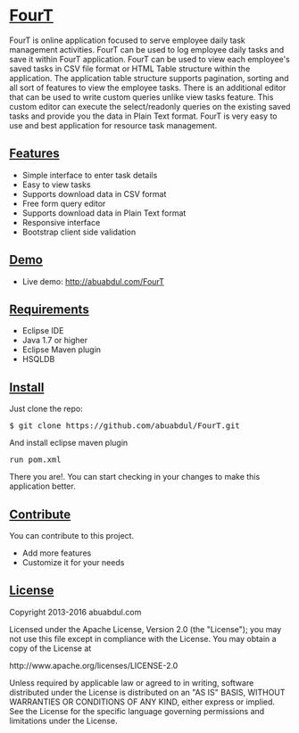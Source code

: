 <h1 id="fourt"><a href="#fourt" class="anchor">FourT</a></h1>

<p> FourT is online application focused to serve employee daily task management activities. FourT can be used to log employee daily tasks and save it within FourT application. FourT can be used to view each employee's saved tasks in CSV file format or HTML Table structure within the application. The application table structure supports pagination, sorting and all sort of features to view the employee tasks. There is an additional editor that can be used to write custom queries unlike view tasks feature. This custom editor can execute the select/readonly queries on the existing saved tasks and provide you the data in Plain Text format. FourT is very easy to use and best application for resource task management.</p>

<h2 id="features"><a href="#features" class="anchor">Features</a></h2>

<ul>
<li>Simple interface to enter task details</li>
<li>Easy to view tasks</li>
<li>Supports download data in CSV format</li>
<li>Free form query editor</li>
<li>Supports download data in Plain Text format</li>
<li>Responsive interface</li>
<li>Bootstrap client side validation</li>
</ul>


<h2 id="demo"><a href="#demo" class="anchor">Demo</a></h2>

<ul>
<li>Live demo: <a href="http://abuabdul.com/FourT">http://abuabdul.com/FourT</a></li>
</ul>


<h2 id="requirements"><a href="#requirements" class="anchor">Requirements</a></h2>

<ul>
<li>Eclipse IDE</li>
<li>Java 1.7 or higher</li>
<li>Eclipse Maven plugin</li>
<li>HSQLDB</li>
</ul>


<h2 id="install"><a href="#install" class="anchor">Install</a></h2>

<p>Just clone the repo:</p>

<pre class="no-highlight">$ git clone https://github.com/abuabdul/FourT.git</pre>


<p>And install eclipse maven plugin</p>

<pre class="no-highlight">run pom.xml</pre>


<p>There you are!. You can start checking in your changes to make this application better.</p>

<h2 id="contribute"><a href="#contribute" class="anchor">Contribute</a></h2>

<p>You can contribute to this project.</p>

<ul>
<li>Add more features</li>
<li>Customize it for your needs</li>
</ul>


<h2 id="license"><a href="#license" class="anchor">License</a></h2>

<p>Copyright 2013-2016 abuabdul.com</p>

<p>Licensed under the Apache License, Version 2.0 (the "License");
you may not use this file except in compliance with the License.
You may obtain a copy of the License at</p>

<p> http://www.apache.org/licenses/LICENSE-2.0</p>

<p>Unless required by applicable law or agreed to in writing, software
distributed under the License is distributed on an "AS IS" BASIS,
WITHOUT WARRANTIES OR CONDITIONS OF ANY KIND, either express or implied.
See the License for the specific language governing permissions and
limitations under the License.</p>

